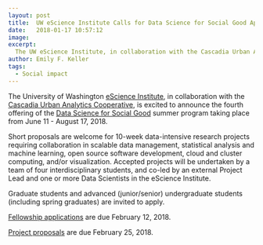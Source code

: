 ```yaml
---
layout: post
title:  UW eScience Institute Calls for Data Science for Social Good Applications and Proposals
date:   2018-01-17 10:57:12
image:
excerpt:
  The UW eScience Institute, in collaboration with the Cascadia Urban Analytics Cooperative, is excited to announce the fourth offering of the Data Science for Social Good summer program.
author: Emily F. Keller
tags:
  - Social impact
---
```


The University of Washington [eScience Institute](http://escience.washington.edu/), in collaboration with the [Cascadia Urban Analytics Cooperative](http://cascadiadata.org/), is excited to announce the fourth offering of the [Data Science for Social Good](http://escience.washington.edu/dssg/) summer program taking place from June 11 - August 17, 2018.

Short proposals are welcome for 10-week data-intensive research projects requiring collaboration in scalable data management, statistical analysis and machine learning, open source software development, cloud and cluster computing, and/or visualization. Accepted projects will be undertaken by a team of four interdisciplinary students, and co-led by an external Project Lead and one or more Data Scientists in the eScience Institute.

Graduate students and advanced (junior/senior) undergraduate students (including spring graduates) are invited to apply. 

[Fellowship applications](http://escience.washington.edu/get-involved/incubator-programs/data-science-for-social-good/) are due February 12, 2018.

[Project proposals](http://escience.washington.edu/dssg-proposal) are due February 25, 2018.
